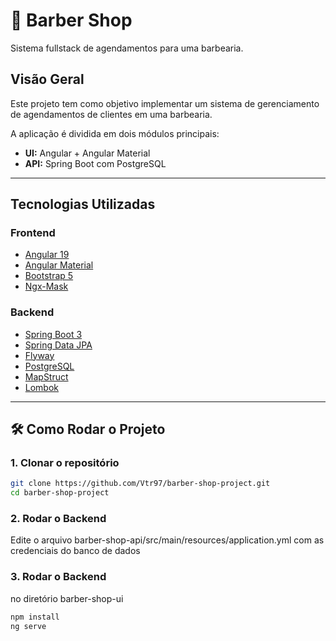 # 💈 Barber Shop

Sistema fullstack de agendamentos para uma barbearia.

##  Visão Geral

Este projeto tem como objetivo implementar um sistema de  gerenciamento de agendamentos de clientes em uma barbearia.

A aplicação é dividida em dois módulos principais:

- **UI:** Angular + Angular Material  
- **API:** Spring Boot com PostgreSQL

---

##  Tecnologias Utilizadas

### Frontend

- [Angular 19](https://angular.io/)
- [Angular Material](https://material.angular.io/)
- [Bootstrap 5](https://getbootstrap.com/)
- [Ngx-Mask](https://www.npmjs.com/package/ngx-mask)

### Backend

- [Spring Boot 3](https://spring.io/projects/spring-boot)
- [Spring Data JPA](https://spring.io/projects/spring-data-jpa)
- [Flyway](https://flywaydb.org/)
- [PostgreSQL](https://www.postgresql.org/)
- [MapStruct](https://mapstruct.org/)
- [Lombok](https://projectlombok.org/)

---


## 🛠️ Como Rodar o Projeto

### 1. Clonar o repositório

```bash
git clone https://github.com/Vtr97/barber-shop-project.git
cd barber-shop-project
```
### 2. Rodar o Backend
Edite o arquivo barber-shop-api/src/main/resources/application.yml
com as credenciais do banco de dados

### 3. Rodar o Backend
no diretório barber-shop-ui 
```bash
npm install
ng serve
```
